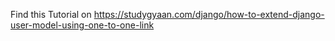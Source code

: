 Find this Tutorial on https://studygyaan.com/django/how-to-extend-django-user-model-using-one-to-one-link
